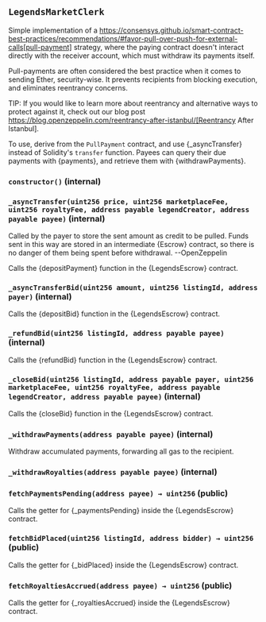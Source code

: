 ## `LegendsMarketClerk`



Simple implementation of a
https://consensys.github.io/smart-contract-best-practices/recommendations/#favor-pull-over-push-for-external-calls[pull-payment]
strategy, where the paying contract doesn't interact directly with the
receiver account, which must withdraw its payments itself.

Pull-payments are often considered the best practice when it comes to sending
Ether, security-wise. It prevents recipients from blocking execution, and
eliminates reentrancy concerns.

TIP: If you would like to learn more about reentrancy and alternative ways
to protect against it, check out our blog post
https://blog.openzeppelin.com/reentrancy-after-istanbul/[Reentrancy After Istanbul].

To use, derive from the `PullPayment` contract, and use {_asyncTransfer}
instead of Solidity's `transfer` function. Payees can query their due
payments with {payments}, and retrieve them with {withdrawPayments}.


### `constructor()` (internal)





### `_asyncTransfer(uint256 price, uint256 marketplaceFee, uint256 royaltyFee, address payable legendCreator, address payable payee)` (internal)



Called by the payer to store the sent amount as credit to be pulled.
Funds sent in this way are stored in an intermediate {Escrow} contract, so
there is no danger of them being spent before withdrawal. --OpenZeppelin

Calls the {depositPayment} function in the {LegendsEscrow} contract.



### `_asyncTransferBid(uint256 amount, uint256 listingId, address payer)` (internal)



Calls the {depositBid} function in the {LegendsEscrow} contract.



### `_refundBid(uint256 listingId, address payable payee)` (internal)



Calls the {refundBid} function in the {LegendsEscrow} contract.



### `_closeBid(uint256 listingId, address payable payer, uint256 marketplaceFee, uint256 royaltyFee, address payable legendCreator, address payable payee)` (internal)



Calls the {closeBid} function in the {LegendsEscrow} contract.



### `_withdrawPayments(address payable payee)` (internal)



Withdraw accumulated payments, forwarding all gas to the recipient.



### `_withdrawRoyalties(address payable payee)` (internal)





### `fetchPaymentsPending(address payee) → uint256` (public)



Calls the getter for {_paymentsPending} inside the {LegendsEscrow} contract.

### `fetchBidPlaced(uint256 listingId, address bidder) → uint256` (public)



Calls the getter for {_bidPlaced} inside the {LegendsEscrow} contract.

### `fetchRoyaltiesAccrued(address payee) → uint256` (public)



Calls the getter for {_royaltiesAccrued} inside the {LegendsEscrow} contract.




